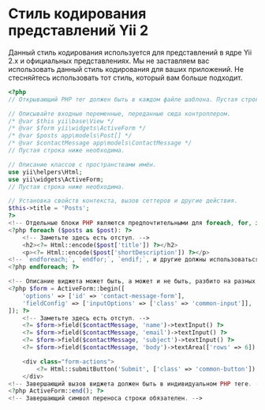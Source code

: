 Стиль кодирования представлений Yii 2
=====================================

Данный стиль кодирования используется для представлений в ядре Yii 2.x и официальных представлениях. Мы не заставляем
вас использовать данный стиль кодирования для ваших приложений. Не стесняйтесь использовать тот стиль, который вам
больше подходит.

```php
<?php
// Открывающий PHP тег должен быть в каждом файле шаблона. Пустая строка после открывающего тега также необходима.

// Описывайте входные переменные, переданные сюда контроллером.
/* @var $this yii\base\View */
/* @var $form yii\widgets\ActiveForm */
/* @var $posts app\models\Post[] */
/* @var $contactMessage app\models\ContactMessage */
// Пустая строка ниже необходима.

// Описание классов с пространствами имён.
use yii\helpers\Html;
use yii\widgets\ActiveForm;
// Пустая строка ниже необходима.

// Установка свойств контекста, вызов сеттеров и другие действия.
$this->title = 'Posts';
?>
<!-- Отдельные блоки PHP являются предпочтительными для foreach, for, if и т.д. -->
<?php foreach ($posts as $post): ?>
    <!-- Заметьте здесь есть отступ. -->
    <h2><?= Html::encode($post['title']) ?></h2>
    <p><?= Html::encode($post['shortDescription']) ?></p>
<!-- `endforeach;`, `endfor;`, `endif;`, и другие должны использоваться вместо `}` в случае использования множественных PHP блоков -->
<?php endforeach; ?>

<!-- Описание виджета может быть, а может и не быть, разбито на разных строках. -->
<?php $form = ActiveForm::begin([
    'options' => ['id' => 'contact-message-form'],
    'fieldConfig' => ['inputOptions' => ['class' => 'common-input']],
]); ?>
    <!-- Заметьте здесь есть отступ. -->
    <?= $form->field($contactMessage, 'name')->textInput() ?>
    <?= $form->field($contactMessage, 'email')->textInput() ?>
    <?= $form->field($contactMessage, 'subject')->textInput() ?>
    <?= $form->field($contactMessage, 'body')->textArea(['rows' => 6]) ?>

    <div class="form-actions">
        <?= Html::submitButton('Submit', ['class' => 'common-button']) ?>
    </div>
<!-- Завершающий вызов виджета должен быть в индивидуальном PHP теге. -->
<?php ActiveForm::end(); ?>
<!-- Завершающий символ переноса строки обязателен. -->

```
